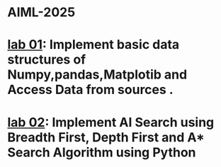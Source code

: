 # AIML-2025
# [lab 01](https://colab.research.google.com/drive/1VDW49gBQTARk6pkUOXOmWotTR1hC58M_): Implement basic data structures of Numpy,pandas,Matplotib and Access Data from sources .
# [lab 02](https://colab.research.google.com/drive/1FMsp2XmNk7oN9tZn2FSH69NIRD5l52nR): Implement AI Search using Breadth First, Depth First and A* Search Algorithm using Python
